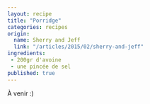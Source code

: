 ```yaml
---
layout: recipe
title: "Porridge"
categories: recipes
origin: 
  name: Sherry and Jeff
  link: "/articles/2015/02/sherry-and-jeff"
ingredients:
 - 200gr d'avoine
 - une pincée de sel
published: true
---
```


À venir :)